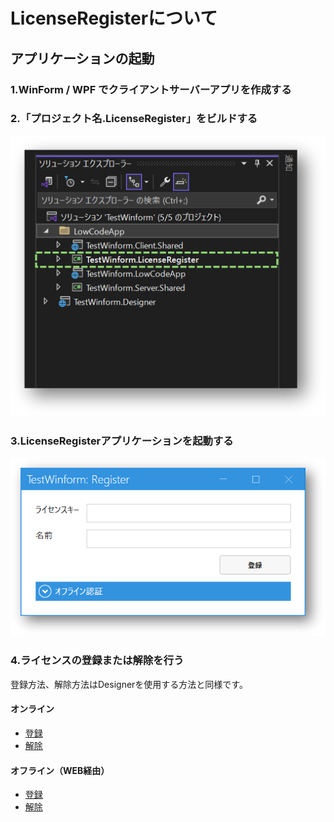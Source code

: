 # LicenseRegisterについて
## アプリケーションの起動

### 1.WinForm / WPF でクライアントサーバーアプリを作成する
### 2.「プロジェクト名.LicenseRegister」をビルドする

<img width=800 src="../../Image/license_register_vs.png">

### 3.LicenseRegisterアプリケーションを起動する

<img width=800 src="../../Image/license_register_application.png">

### 4.ライセンスの登録または解除を行う

登録方法、解除方法はDesignerを使用する方法と同様です。

#### オンライン
- [登録](license_online_registration.md)
- [解除](license_online_cancellation.md)

#### オフライン（WEB経由）
- [登録](license_web_registration.md)
- [解除](license_web_cancellation.md)